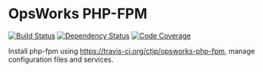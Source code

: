 OpsWorks PHP-FPM
================
[![Build Status](https://travis-ci.org/ctjp/opsworks-php-fpm.svg)][travis]
[![Dependency Status](https://gemnasium.com/ctjp/opsworks-php-fpm.svg)][gemnasium]
[![Code Coverage](https://codeclimate.com/github/ctjp/opsworks-php-fpm/coverage.png)][coverage]

[travis]: https://travis-ci.org/ctjp/opsworks-php-fpm
[gemnasium]: https://gemnasium.com/ctjp/opsworks-php-fpm
[coverage]: https://codeclimate.com/github/ctjp/opsworks-php-fpm

Install php-fpm using https://travis-ci.org/ctjp/opsworks-php-fpm, manage configuration files and services.
